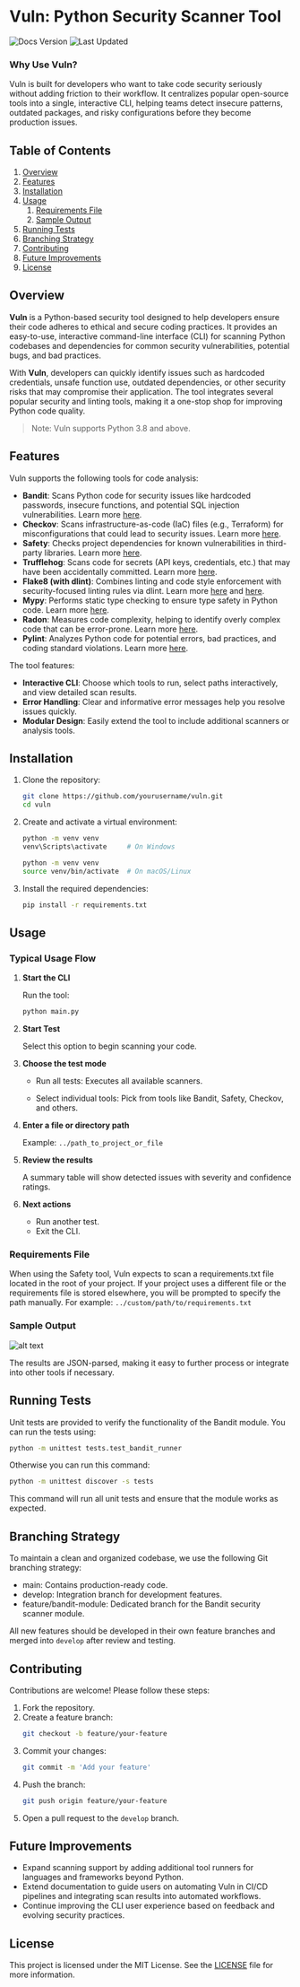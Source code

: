 # Vuln: Python Security Scanner Tool
![Docs Version](https://img.shields.io/badge/docs-v1.0.0-blue)
![Last Updated](https://img.shields.io/badge/updated-June%202025-brightgreen)

### Why Use Vuln?

Vuln is built for developers who want to take code security seriously without adding friction to their workflow. It centralizes popular open-source tools into a single, interactive CLI, helping teams detect insecure patterns, outdated packages, and risky configurations before they become production issues.


## Table of Contents
1. [Overview](#overview)
2. [Features](#features)
3. [Installation](#installation)
4. [Usage](#usage)
   1. [Requirements File](#requirements-file)
   2. [Sample Output](#sample-output)
5. [Running Tests](#running-tests)
6. [Branching Strategy](#branching-strategy)
7. [Contributing](#contributing)
8. [Future Improvements](#future-improvements)
9. [License](#license)


## Overview
**Vuln** is a Python-based security tool designed to help developers ensure their code adheres to ethical and secure coding practices. It provides an easy-to-use, interactive command-line interface (CLI) for scanning Python codebases and dependencies for common security vulnerabilities, potential bugs, and bad practices.

With **Vuln**, developers can quickly identify issues such as hardcoded credentials, unsafe function use, outdated dependencies, or other security risks that may compromise their application. The tool integrates several popular security and linting tools, making it a one-stop shop for improving Python code quality.
> Note: Vuln supports Python 3.8 and above.


## Features
Vuln supports the following tools for code analysis:

- **Bandit**: Scans Python code for security issues like hardcoded passwords, insecure functions, and potential SQL injection vulnerabilities. Learn more [here](https://bandit.readthedocs.io).
- **Checkov**: Scans infrastructure-as-code (IaC) files (e.g., Terraform) for misconfigurations that could lead to security issues. Learn more [here](https://www.checkov.io).
- **Safety**: Checks project dependencies for known vulnerabilities in third-party libraries. Learn more [here](https://pyup.io/safety/).
- **Trufflehog**: Scans code for secrets (API keys, credentials, etc.) that may have been accidentally committed. Learn more [here](https://github.com/trufflesecurity/truffleHog).
- **Flake8 (with dlint)**: Combines linting and code style enforcement with security-focused linting rules via dlint. Learn more [here](https://flake8.pycqa.org/) and [here](https://github.com/dlint-py/dlint).
- **Mypy**: Performs static type checking to ensure type safety in Python code. Learn more [here](https://mypy-lang.org/).
- **Radon**: Measures code complexity, helping to identify overly complex code that can be error-prone. Learn more [here](https://radon.readthedocs.io/).
- **Pylint**: Analyzes Python code for potential errors, bad practices, and coding standard violations. Learn more [here](https://pylint.pycqa.org/).

The tool features:
- **Interactive CLI**: Choose which tools to run, select paths interactively, and view detailed scan results.
- **Error Handling**: Clear and informative error messages help you resolve issues quickly.
- **Modular Design**: Easily extend the tool to include additional scanners or analysis tools.


## Installation

1. Clone the repository:
    ```bash
    git clone https://github.com/yourusername/vuln.git
    cd vuln
    ```

2. Create and activate a virtual environment:
    ```bash
    python -m venv venv
    venv\Scripts\activate     # On Windows
    ```
    ```bash
    python -m venv venv
    source venv/bin/activate  # On macOS/Linux
    ```

3. Install the required dependencies:
    ```bash
    pip install -r requirements.txt
    ```


## Usage

### Typical Usage Flow

1. **Start the CLI**

   Run the tool:
    ```bash
    python main.py
    ```
2. **Start Test**
    
    Select this option to begin scanning your code.

3. **Choose the test mode**

    - Run all tests: Executes all available scanners.

    - Select individual tools: Pick from tools like Bandit, Safety, Checkov, and others.

3. **Enter a file or directory path**

    Example: `../path_to_project_or_file`

4. **Review the results**

    A summary table will show detected issues with severity and confidence ratings.

5. **Next actions**

    - Run another test.
    - Exit the CLI.

### Requirements File

When using the Safety tool, Vuln expects to scan a requirements.txt file located in the root of your project. If your project uses a different file or the requirements file is stored elsewhere, you will be prompted to specify the path manually. For example: `../custom/path/to/requirements.txt`

### Sample Output
   ![alt text](image.png)

The results are JSON-parsed, making it easy to further process or integrate into other tools if necessary.

## Running Tests
Unit tests are provided to verify the functionality of the Bandit module. You can run the tests using:

```bash
python -m unittest tests.test_bandit_runner
```

Otherwise you can run this command:

```bash
python -m unittest discover -s tests
```

This command will run all unit tests and ensure that the module works as expected.

## Branching Strategy
To maintain a clean and organized codebase, we use the following Git branching strategy:

- main: Contains production-ready code.
- develop: Integration branch for development features.
- feature/bandit-module: Dedicated branch for the Bandit security scanner module.

All new features should be developed in their own feature branches and merged into `develop` after review and testing.


## Contributing
Contributions are welcome! Please follow these steps:

1. Fork the repository.
2. Create a feature branch:
    ```bash
    git checkout -b feature/your-feature
3. Commit your changes:
    ```bash
    git commit -m 'Add your feature'
4. Push the branch:
    ```bash
    git push origin feature/your-feature
5. Open a pull request to the `develop` branch.


## Future Improvements

- Expand scanning support by adding additional tool runners for languages and frameworks beyond Python.
- Extend documentation to guide users on automating Vuln in CI/CD pipelines and integrating scan results into automated workflows.
- Continue improving the CLI user experience based on feedback and evolving security practices.


## License
This project is licensed under the MIT License. See the [LICENSE](LICENSE) file for more information.

